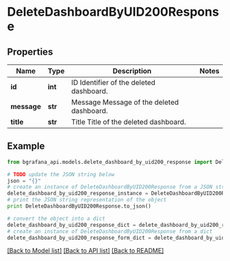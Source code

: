 # DeleteDashboardByUID200Response


## Properties
Name | Type | Description | Notes
------------ | ------------- | ------------- | -------------
**id** | **int** | ID Identifier of the deleted dashboard. | 
**message** | **str** | Message Message of the deleted dashboard. | 
**title** | **str** | Title Title of the deleted dashboard. | 

## Example

```python
from bgrafana_api.models.delete_dashboard_by_uid200_response import DeleteDashboardByUID200Response

# TODO update the JSON string below
json = "{}"
# create an instance of DeleteDashboardByUID200Response from a JSON string
delete_dashboard_by_uid200_response_instance = DeleteDashboardByUID200Response.from_json(json)
# print the JSON string representation of the object
print DeleteDashboardByUID200Response.to_json()

# convert the object into a dict
delete_dashboard_by_uid200_response_dict = delete_dashboard_by_uid200_response_instance.to_dict()
# create an instance of DeleteDashboardByUID200Response from a dict
delete_dashboard_by_uid200_response_form_dict = delete_dashboard_by_uid200_response.from_dict(delete_dashboard_by_uid200_response_dict)
```
[[Back to Model list]](../README.md#documentation-for-models) [[Back to API list]](../README.md#documentation-for-api-endpoints) [[Back to README]](../README.md)


